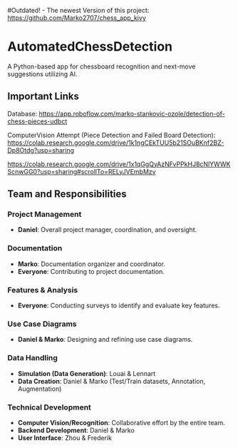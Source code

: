 #Outdated! - The newest Version of this project: https://github.com/Marko2707/chess_app_kivy
# AutomatedChessDetection
A Python-based app for chessboard recognition and next-move suggestions utilizing AI.

## Important Links
Database: https://app.roboflow.com/marko-stankovic-ozole/detection-of-chess-pieces-udbct 

ComputerVision Attempt (Piece Detection and Failed Board Detection): https://colab.research.google.com/drive/1k1ngCEkTUU5b21SOuBKnf2BZ-Dp8Otdg?usp=sharing 

https://colab.research.google.com/drive/1x1qGgQyAzNFvPPkHJ8cNlYWWKScnwGG0?usp=sharing#scrollTo=RELyJVEmbMzv

## Team and Responsibilities  

### Project Management  
- **Daniel**: Overall project manager, coordination, and oversight.  

### Documentation  
- **Marko**: Documentation organizer and coordinator.  
- **Everyone**: Contributing to project documentation.  

### Features & Analysis  
- **Everyone**: Conducting surveys to identify and evaluate key features.  

### Use Case Diagrams  
- **Daniel & Marko**: Designing and refining use case diagrams.  

### Data Handling  
- **Simulation (Data Generation)**: Louai & Lennart  
- **Data Creation**: Daniel & Marko (Test/Train datasets, Annotation, Augmentation)  

### Technical Development  
- **Computer Vision/Recognition**: Collaborative effort by the entire team.  
- **Backend Development**: Daniel & Marko  
- **User Interface**: Zhou & Frederik  


